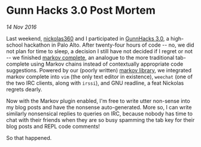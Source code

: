 Gunn Hacks 3.0 Post Mortem
====================
_14 Nov 2016_

Last weekend, [nickolas360](https://github.com/nickolas360) and I participated in [GunnHacks 3.0](https://gunnhacks.com), a high-school hackathon in Palo Alto. After twenty-four hours of code -- no, we did not plan for time to sleep, a decision I still have not decided if I regret or not -- we finished [markov complete](https://github.com/nickolas360/markov-complete), an analogue to the more traditional tab-complete using Markov chains  instead of contextually appropriate code suggestions. Powered by our (poorly written) [markov library](https://github.com/bobbybee/markov), we integrated markov complete into `vim` (the only text editor in existence), `weechat` (one of the two IRC clients, along with `irssi`), and GNU readline, a feat Nickolas regrets dearly. 

Now with the Markov plugin enabled, I'm free to write utter non-sense into my blog posts and have the nonsense auto-generated. More so, I can write similarly nonsensical replies to queries on IRC, because nobody has time to chat with their friends when they are so busy spamming the tab key for their blog posts and REPL code comments!

So that happened.
